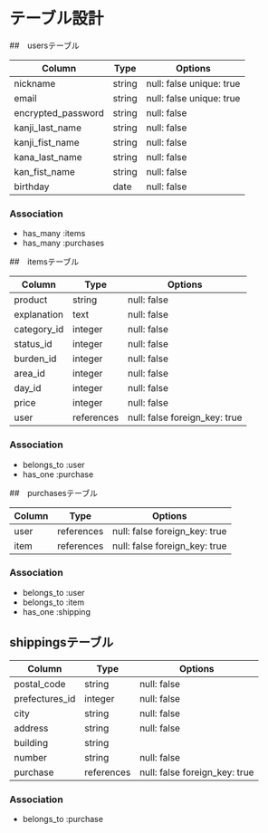 # テーブル設計

##　usersテーブル

| Column             | Type   | Options     |
| ------------------ | ------ | ----------- |
| nickname           | string | null: false unique: true |
| email              | string | null: false unique: true |
| encrypted_password | string | null: false              |
| kanji_last_name    | string | null: false              |
| kanji_fist_name    | string | null: false              |
| kana_last_name     | string | null: false              |
| kan_fist_name      | string | null: false              |
| birthday           | date   | null: false              |

### Association
- has_many :items
- has_many :purchases

##　itemsテーブル

| Column      | Type       | Options                       |
| ----------- | ---------- | ----------------------------- |
| product     | string     | null: false                   |
| explanation | text       | null: false                   |
| category_id | integer    | null: false                   |
| status_id   | integer    | null: false                   |
| burden_id   | integer    | null: false                   |
| area_id     | integer    | null: false                   |
| day_id      | integer    | null: false                   |
| price       | integer    | null: false                   |
| user        | references | null: false foreign_key: true |

### Association
- belongs_to :user
- has_one :purchase

##　purchasesテーブル

| Column  | Type       | Options                       |
| ------- | ---------- | ----------------------------- |
| user    | references | null: false foreign_key: true |
| item    | references | null: false foreign_key: true |

### Association
- belongs_to :user 
- belongs_to :item
- has_one :shipping

## shippingsテーブル

| Column         | Type       | Options                       |
| -------------- | ---------- | ----------------------------- |
| postal_code    | string     | null: false                   |
| prefectures_id | integer    | null: false                   |
| city           | string     | null: false                   |
| address        | string     | null: false                   |
| building       | string     |                               |
| number         | string     | null: false                   |
| purchase       | references | null: false foreign_key: true |

### Association
- belongs_to :purchase
